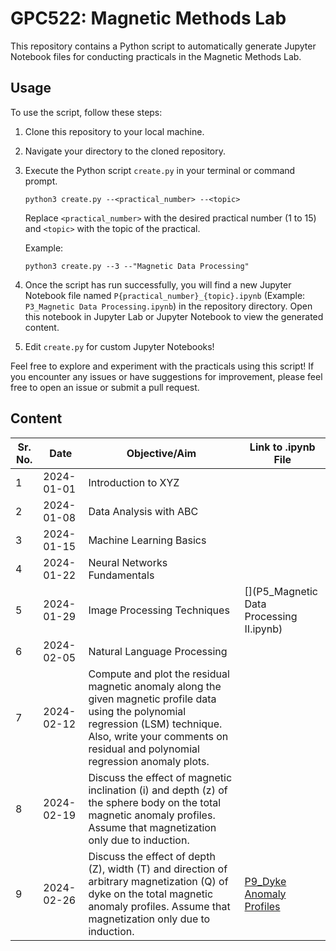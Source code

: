 # GPC522: Magnetic Methods Lab

This repository contains a Python script to automatically generate Jupyter Notebook files for conducting practicals in the Magnetic Methods Lab.

## Usage

To use the script, follow these steps:

1. Clone this repository to your local machine.

2. Navigate your directory to the cloned repository.

3. Execute the Python script `create.py` in your terminal or command prompt.

    ```
    python3 create.py --<practical_number> --<topic>
    ```

   Replace `<practical_number>` with the desired practical number (1 to 15) and `<topic>` with the topic of the practical.

   Example:
    ```
    python3 create.py --3 --"Magnetic Data Processing"
    ```

5. Once the script has run successfully, you will find a new Jupyter Notebook file named `P{practical_number}_{topic}.ipynb` (Example: `P3_Magnetic Data Processing.ipynb`) in the repository directory. Open this notebook in Jupyter Lab or Jupyter Notebook to view the generated content.
   
6. Edit `create.py` for custom Jupyter Notebooks!


Feel free to explore and experiment with the practicals using this script! If you encounter any issues or have suggestions for improvement, please feel free to open an issue or submit a pull request.

## Content

| Sr. No. | Date       | Objective/Aim        | Link to .ipynb File |
| ------- | ---------- | -------------------- | ------------------- |
| 1       | 2024-01-01 | Introduction to XYZ  | [](path/to/practical1.ipynb) |
| 2       | 2024-01-08 | Data Analysis with ABC | [](path/to/practical2.ipynb) |
| 3       | 2024-01-15 | Machine Learning Basics | [](path/to/practical3.ipynb) |
| 4       | 2024-01-22 | Neural Networks Fundamentals | [](path/to/practical4.ipynb) |
| 5       | 2024-01-29 | Image Processing Techniques | [](P5_Magnetic Data Processing II.ipynb) |
| 6       | 2024-02-05 | Natural Language Processing | [](path/to/practical6.ipynb) |
| 7       | 2024-02-12 | Compute and plot the residual magnetic anomaly along the given magnetic profile data using the polynomial regression (LSM) technique. Also, write your comments on residual and polynomial regression anomaly plots. | [](path/to/practical7.ipynb) |
| 8       | 2024-02-19 | Discuss the effect of magnetic inclination (i) and depth (z) of the sphere body on the total magnetic anomaly profiles. Assume that magnetization only due to induction. | [](path/to/practical8.ipynb) |
| 9       | 2024-02-26 | Discuss the effect of depth (Z), width (T) and direction of arbitrary magnetization (Q) of dyke on the total magnetic anomaly profiles. Assume that magnetization only due to induction. | [P9_Dyke Anomaly Profiles]([path/to/practical9.ipynb](https://github.com/RiyaSinghRathore/Magnetic-Methods/blob/main/P1_Data%20Analysis.ipynb)) |



